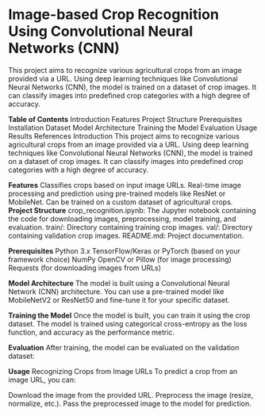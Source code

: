 # Image-based Crop Recognition Using Convolutional Neural Networks (CNN)

This project aims to recognize various agricultural crops from an image provided via a URL. Using deep learning techniques like Convolutional Neural Networks (CNN), the model is trained on a dataset of crop images. It can classify images into predefined crop categories with a high degree of accuracy.

**Table of Contents**
Introduction
Features
Project Structure
Prerequisites
Installation
Dataset
Model Architecture
Training the Model
Evaluation
Usage
Results
References
Introduction
This project aims to recognize various agricultural crops from an image provided via a URL. Using deep learning techniques like Convolutional Neural Networks (CNN), the model is trained on a dataset of crop images. It can classify images into predefined crop categories with a high degree of accuracy.

**Features**
Classifies crops based on input image URLs.
Real-time image processing and prediction using pre-trained models like ResNet or MobileNet.
Can be trained on a custom dataset of agricultural crops.
**Project Structure**
crop_recognition.ipynb: The Jupyter notebook containing the code for downloading images, preprocessing, model training, and evaluation.
train/: Directory containing training crop images.
val/: Directory containing validation crop images.
README.md: Project documentation.

**Prerequisites**
Python 3.x
TensorFlow/Keras or PyTorch (based on your framework choice)
NumPy
OpenCV or Pillow (for image processing)
Requests (for downloading images from URLs)

**Model Architecture**
The model is built using a Convolutional Neural Network (CNN) architecture. You can use a pre-trained model like MobileNetV2 or ResNet50 and fine-tune it for your specific dataset.

**Training the Model**
Once the model is built, you can train it using the crop dataset. The model is trained using categorical cross-entropy as the loss function, and accuracy as the performance metric.

**Evaluation**
After training, the model can be evaluated on the validation dataset:

**Usage**
Recognizing Crops from Image URLs
To predict a crop from an image URL, you can:

Download the image from the provided URL.
Preprocess the image (resize, normalize, etc.).
Pass the preprocessed image to the model for prediction.
